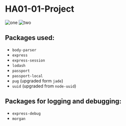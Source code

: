 # HA01-01-Project

![one](../assets/a.png?raw=true)
![two](../assets/b.png?raw=true)

## Packages used:
  * `body-parser`
  * `express`
  * `express-session`
  * `lodash`
  * `passport`
  * `passport-local`
  * `pug` (upgraded form `jade`)
  * `uuid` (upgraded from `node-uuid`)
  

## Packages for logging and debugging:
  * `express-debug`
  * `morgan`
  